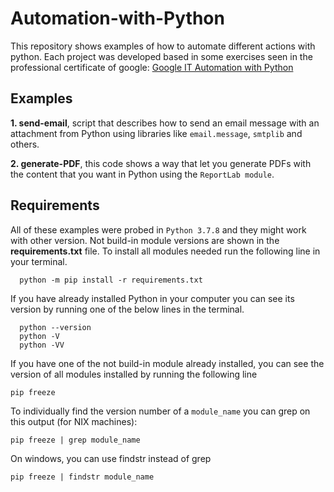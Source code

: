 # Automation-with-Python

This repository shows examples of how to automate different actions with python. Each project was developed based in some exercises seen in the professional certificate of google: [Google IT Automation with Python](https://www.coursera.org/professional-certificates/google-it-automation)

## Examples

**1. send-email**, script that describes how to send an email message with an attachment from Python using libraries like `email.message`, `smtplib` and others.

**2. generate-PDF**, this code shows a way that let you generate PDFs with the content that you want in Python using the `ReportLab module`.

## Requirements

All of these examples were probed in `Python 3.7.8` and they might work with other version. Not build-in module versions are shown in the **requirements.txt** file.
To install all modules needed run the following line in your terminal.

      python -m pip install -r requirements.txt

If you have already installed Python in your computer you can see its version by running one of the below lines in the terminal.

      python --version
      python -V
      python -VV

If you have one of the not build-in module already installed, you can see the version of all modules installed by running the following line

    pip freeze

To individually find the version number of a `module_name` you can grep on this output (for NIX machines):

    pip freeze | grep module_name

On windows, you can use findstr instead of grep

    pip freeze | findstr module_name
